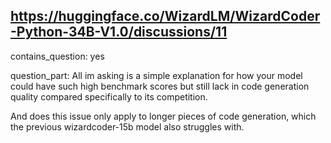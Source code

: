 ## https://huggingface.co/WizardLM/WizardCoder-Python-34B-V1.0/discussions/11

contains_question: yes

question_part: All im asking is a simple explanation for how your model could have such high benchmark scores but still lack in code generation quality compared specifically to its competition.

And does this issue only apply to longer pieces of code generation, which the previous wizardcoder-15b model also struggles with.